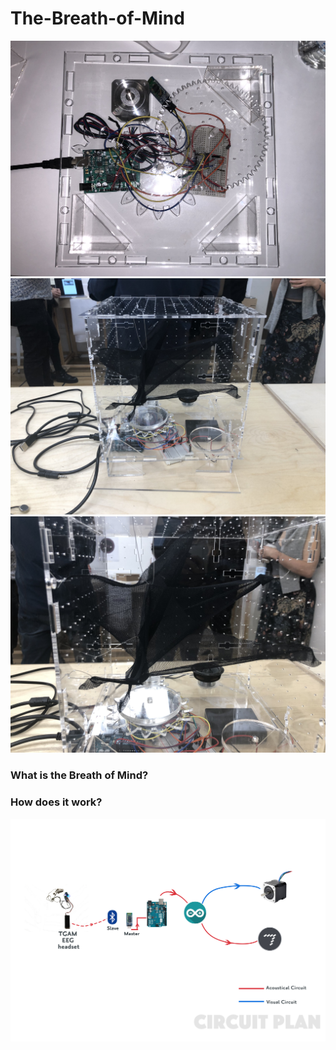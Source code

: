 # The-Breath-of-Mind

![The-Breath-of-Mind](1.jpg)
![The-Breath-of-Mind](2.jpg)
![The-Breath-of-Mind](3.jpg)

### What is the Breath of Mind?


### How does it work?

![The-Breath-of-Mind](circuit-plan.jpg)

